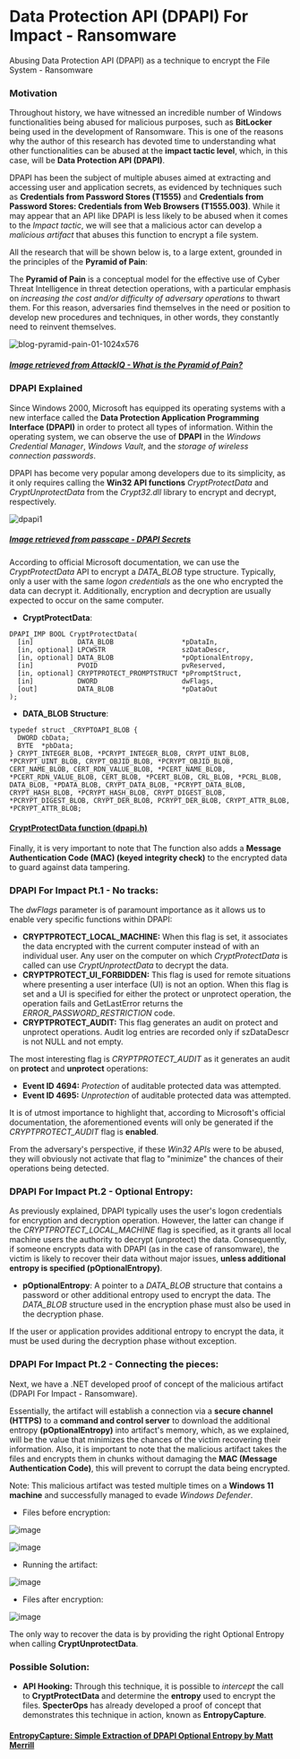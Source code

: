 # Data Protection API (DPAPI) For Impact - Ransomware
Abusing Data Protection API (DPAPI) as a technique to encrypt the File System - Ransomware

### Motivation

Throughout history, we have witnessed an incredible number of Windows functionalities being abused for malicious purposes, such as **BitLocker** being used in the development of Ransomware. This is one of the reasons why the author of this research has devoted time to understanding what other functionalities can be abused at the **impact tactic level**, which, in this case, will be **Data Protection API (DPAPI)**.

DPAPI has been the subject of multiple abuses aimed at extracting and accessing user and application secrets, as evidenced by techniques such as **Credentials from Password Stores (T1555)** and **Credentials from Password Stores: Credentials from Web Browsers (T1555.003)**. While it may appear that an API like DPAPI is less likely to be abused when it comes to the *Impact tactic*, we will see that a malicious actor can develop a *malicious artifact* that abuses this function to encrypt a file system.


All the research that will be shown below is, to a large extent, grounded in the principles of the **Pyramid of Pain**:

The **Pyramid of Pain** is a conceptual model for the effective use of Cyber Threat Intelligence in threat detection operations, with a particular emphasis on *increasing the cost and/or difficulty of adversary operations* to thwart them.
For this reason, adversaries find themselves in the need or position to develop new procedures and techniques, in other words, they constantly need to reinvent themselves.

![blog-pyramid-pain-01-1024x576](https://github.com/CarlosG13/Data-Protection-API-DPAPI-For-Impact---Ransomware/assets/69405457/6ea4fb61-61e0-4e8c-9ac3-4dd865b835e5)

##### [Image retrieved from AttackIQ - What is the Pyramid of Pain?](https://www.attackiq.com/glossary/pyramid-of-pain/)

### DPAPI Explained

Since Windows 2000, Microsoft has equipped its operating systems with a new interface called the **Data Protection Application Programming Interface (DPAPI)** in order to protect all types of information. Within the operating system, we can observe the use of **DPAPI** in the *Windows Credential Manager*, *Windows Vault*, and the *storage of wireless connection passwords*.

DPAPI has become very popular among developers due to its simplicity, as it only requires calling the **Win32 API functions** *CryptProtectData* and *CryptUnprotectData* from the *Crypt32.dll* library to encrypt and decrypt, respectively.


![dpapi1](https://github.com/CarlosG13/Data-Protection-API-DPAPI-For-Impact---Ransomware/assets/69405457/cd83524b-8cff-440c-9df6-ff0d1584ba1c)

##### [Image retrieved from passcape - DPAPI Secrets](https://www.passcape.com/index.php?section=docsys&cmd=details&id=28)

According to official Microsoft documentation, we can use the *CryptProtectData* API to encrypt a *DATA_BLOB* type structure. Typically, only a user with the same *logon credentials* as the one who encrypted the data can decrypt it. Additionally, encryption and decryption are usually expected to occur on the same computer.

* **CryptProtectData**:

```cp
DPAPI_IMP BOOL CryptProtectData(
  [in]           DATA_BLOB                 *pDataIn,
  [in, optional] LPCWSTR                   szDataDescr,
  [in, optional] DATA_BLOB                 *pOptionalEntropy,
  [in]           PVOID                     pvReserved,
  [in, optional] CRYPTPROTECT_PROMPTSTRUCT *pPromptStruct,
  [in]           DWORD                     dwFlags,
  [out]          DATA_BLOB                 *pDataOut
);
```

* **DATA_BLOB Structure**:

```cp 
typedef struct _CRYPTOAPI_BLOB {
  DWORD cbData;
  BYTE  *pbData;
} CRYPT_INTEGER_BLOB, *PCRYPT_INTEGER_BLOB, CRYPT_UINT_BLOB, *PCRYPT_UINT_BLOB, CRYPT_OBJID_BLOB, *PCRYPT_OBJID_BLOB, CERT_NAME_BLOB, CERT_RDN_VALUE_BLOB, *PCERT_NAME_BLOB, *PCERT_RDN_VALUE_BLOB, CERT_BLOB, *PCERT_BLOB, CRL_BLOB, *PCRL_BLOB, DATA_BLOB, *PDATA_BLOB, CRYPT_DATA_BLOB, *PCRYPT_DATA_BLOB, CRYPT_HASH_BLOB, *PCRYPT_HASH_BLOB, CRYPT_DIGEST_BLOB, *PCRYPT_DIGEST_BLOB, CRYPT_DER_BLOB, PCRYPT_DER_BLOB, CRYPT_ATTR_BLOB, *PCRYPT_ATTR_BLOB;
```
#### [CryptProtectData function (dpapi.h)](https://learn.microsoft.com/en-us/windows/win32/api/dpapi/nf-dpapi-cryptprotectdata)


Finally, it is very important to note that The function also adds a **Message Authentication Code (MAC) (keyed integrity check)** to the encrypted data to guard against data tampering.

### DPAPI For Impact Pt.1 - No tracks:

The *dwFlags* parameter is of paramount importance as it allows us to enable very specific functions within DPAPI:

- **CRYPTPROTECT_LOCAL_MACHINE:** When this flag is set, it associates the data encrypted with the current computer instead of with an individual user. Any user on the computer on which *CryptProtectData* is called can use *CryptUnprotectData* to decrypt the data. 
- **CRYPTPROTECT_UI_FORBIDDEN:**  This flag is used for remote situations where presenting a user interface (UI) is not an option. When this flag is set and a UI is specified for either the protect or unprotect operation, the operation fails and GetLastError returns the *ERROR_PASSWORD_RESTRICTION* code. 
- **CRYPTPROTECT_AUDIT:**  This flag generates an audit on protect and unprotect operations. Audit log entries are recorded only if szDataDescr is not NULL and not empty. 


The most interesting flag is *CRYPTPROTECT_AUDIT* as it generates an audit on **protect** and **unprotect** operations:

- **Event ID 4694:** *Protection* of auditable protected data was attempted.
- **Event ID 4695:** *Unprotection* of auditable protected data was attempted.

It is of utmost importance to highlight that, according to Microsoft's official documentation, the aforementioned events will only be generated if the *CRYPTPROTECT_AUDIT* flag is **enabled**.

From the adversary's perspective, if these *Win32 APIs* were to be abused, they will obviously not activate that flag to "minimize" the chances of their operations being detected.

### DPAPI For Impact Pt.2 - Optional Entropy:

As previously explained, DPAPI typically uses the user's logon credentials for encryption and decryption operation. However, the latter can change if the *CRYPTPROTECT_LOCAL_MACHINE* flag is specified, as it grants all local machine users the authority to decrypt (unprotect) the data. Consequently, if someone encrypts data with DPAPI (as in the case of ransomware), the victim is likely to recover their data without major issues, **unless additional entropy is specified (pOptionalEntropy)**.

* **pOptionalEntropy**: 
A pointer to a *DATA_BLOB* structure that contains a password or other additional entropy used to encrypt the data. The *DATA_BLOB* structure used in the encryption phase must also be used in the decryption phase.

If the user or application provides additional entropy to encrypt the data, it must be used during the decryption phase without exception.

### DPAPI For Impact Pt.2 - Connecting the pieces:

Next, we have a .NET developed proof of concept of the malicious artifact (DPAPI For Impact - Ransomware). 

Essentially, the artifact will establish a connection via a **secure channel (HTTPS)** to a **command and control server** to download the additional entropy **(pOptionalEntropy)** into artifact's memory, which, as we explained, will be the value that minimizes the chances of the victim recovering their information.
Also, it is important to note that the malicious artifact takes the files and encrypts them in chunks without damaging the **MAC (Message Authentication Code)**, this will prevent to corrupt the data being encrypted.

Note: This malicious artifact was tested multiple times on a **Windows 11 machine** and successfully managed to evade *Windows Defender*.


* Files before encryption:

![image](https://github.com/CarlosG13/Data-Protection-API-DPAPI-For-Impact---Ransomware/assets/69405457/f98176d0-c4e0-44db-80a9-f49cc3819f07)

![image](https://github.com/CarlosG13/Data-Protection-API-DPAPI-For-Impact---Ransomware/assets/69405457/fff0655b-f970-4fc4-9d42-c1c9f85ae43f)

* Running the artifact:

![image](https://github.com/CarlosG13/Data-Protection-API-DPAPI-For-Impact---Ransomware/assets/69405457/7fe9486f-bef0-418e-b1a4-f2dea6f47c5d)

* Files after encryption:

![image](https://github.com/CarlosG13/Data-Protection-API-DPAPI-For-Impact---Ransomware/assets/69405457/406a5e29-af9c-4824-84c5-e030766e2502)

The only way to recover the data is by providing the right Optional Entropy when calling **CryptUnprotectData**.

### Possible Solution:

* **API Hooking:** Through this technique, it is possible to *intercept* the call to **CryptProtectData** and determine the **entropy** used to encrypt the files. 
**SpecterOps** has already developed a proof of concept that demonstrates this technique in action, known as **EntropyCapture**.

#### [EntropyCapture: Simple Extraction of DPAPI Optional Entropy by Matt Merrill](https://posts.specterops.io/entropycapture-simple-extraction-of-dpapi-optional-entropy-6885196d54d0)
